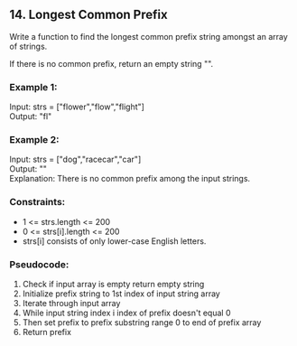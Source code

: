 ## 14. Longest Common Prefix
Write a function to find the longest common prefix string amongst an array of strings.

If there is no common prefix, return an empty string "".

### Example 1:
Input: strs = ["flower","flow","flight"]\
Output: "fl"

### Example 2:
Input: strs = ["dog","racecar","car"]\
Output: ""\
Explanation: There is no common prefix among the input strings.


### Constraints:
- 1 <= strs.length <= 200
- 0 <= strs[i].length <= 200
- strs[i] consists of only lower-case English letters.

### Pseudocode:
1. Check if input array is empty return empty string
2. Initialize prefix string to 1st index of input string array
3. Iterate through input array
4. While input string index i index of prefix doesn't equal 0
5. Then set prefix to prefix substring range 0 to end of prefix array
6. Return prefix